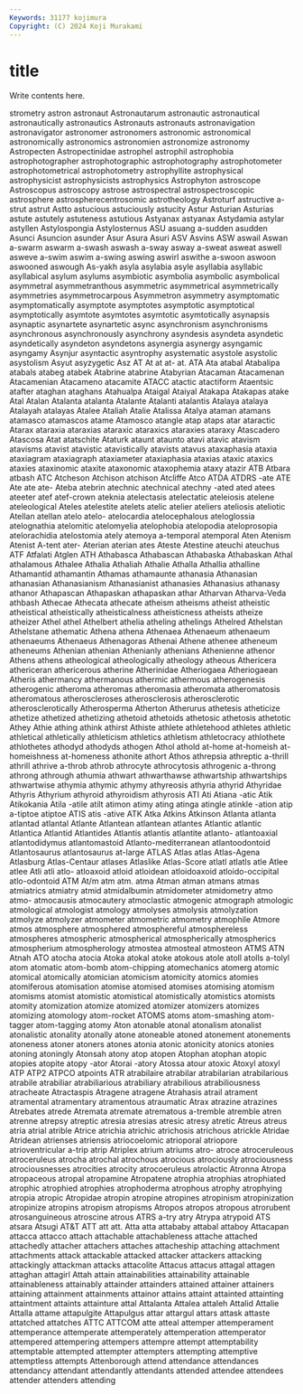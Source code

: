 ```yaml
---
Keywords: 31177 kojimura
Copyright: (C) 2024 Koji Murakami
---
```


# title

Write contents here.



strometry astron astronaut Astronautarum
astronautic astronautical astronautically astronautics Astronauts astronauts astronavigation astronavigator astronomer astronomers
astronomic astronomical astronomically astronomics astronomien astronomize astronomy Astropecten Astropectinidae astrophel
astrophil astrophobia astrophotographer astrophotographic astrophotography astrophotometer astrophotometrical astrophotometry astrophyllite astrophysical
astrophysicist astrophysicists astrophysics Astrophyton astroscope Astroscopus astroscopy astrose astrospectral astrospectroscopic
astrosphere astrospherecentrosomic astrotheology Astroturf astructive a-strut astrut Astto astucious astuciously
astucity Astur Asturian Asturias astute astutely astuteness astutious Astyanax astyanax
Astydamia astylar astyllen Astylospongia Astylosternus ASU asuang a-sudden asudden Asunci
Asuncion asunder Asur Asura Asuri ASV Asvins ASW aswail Aswan
a-swarm aswarm a-swash aswash a-sway asway a-sweat asweat aswell asweve
a-swim aswim a-swing aswing aswirl aswithe a-swoon aswoon aswooned aswough
As-yakh asyla asylabia asyle asyllabia asyllabic asyllabical asylum asylums asymbiotic
asymbolia asymbolic asymbolical asymmetral asymmetranthous asymmetric asymmetrical asymmetrically asymmetries asymmetrocarpous
Asymmetron asymmetry asymptomatic asymptomatically asymptote asymptotes asymptotic asymptotical asymptotically asymtote
asymtotes asymtotic asymtotically asynapsis asynaptic asynartete asynartetic async asynchronism asynchronisms
asynchronous asynchronously asynchrony asyndesis asyndeta asyndetic asyndetically asyndeton asyndetons asynergia
asynergy asyngamic asyngamy Asynjur asyntactic asyntrophy asystematic asystole asystolic asystolism
Asyut asyzygetic Asz AT At at at- at. ATA Ata
atabal Atabalipa atabals atabeg atabek Atabrine atabrine Atabyrian Atacaman Atacamenan
Atacamenian Atacameno atacamite ATACC atactic atactiform Ataentsic atafter ataghan ataghans
Atahualpa Ataigal Ataiyal Atakapa Atakapas atake Atal Atalan Atalanta atalanta
Atalante Atalanti atalantis Atalaya atalaya Atalayah atalayas Atalee Ataliah Atalie
Atalissa Atalya ataman atamans atamasco atamascos atame Atamosco atangle atap
ataps atar ataractic Atarax ataraxia ataraxias ataraxic ataraxics ataraxies ataraxy
Atascadero Atascosa Atat atatschite Ataturk ataunt ataunto atavi atavic atavism
atavisms atavist atavistic atavistically atavists atavus ataxaphasia ataxia ataxiagram ataxiagraph
ataxiameter ataxiaphasia ataxias ataxic ataxics ataxies ataxinomic ataxite ataxonomic ataxophemia
ataxy atazir ATB Atbara atbash ATC Atcheson Atchison atchison Atcliffe
Atco ATDA ATDRS -ate ATE Ate ate ate- Ateba atebrin
atechnic atechnical atechny -ated ated atees ateeter atef atef-crown ateknia
atelectasis atelectatic ateleiosis atelene ateleological Ateles atelestite atelets atelic atelier
ateliers ateliosis ateliotic Atellan atellan atelo atelo- atelocardia atelocephalous ateloglossia
atelognathia atelomitic atelomyelia atelophobia atelopodia ateloprosopia atelorachidia atelostomia ately atemoya
a-temporal atemporal Aten Atenism Atenist A-tent ater- Aterian aterian ates
Ateste Atestine ateuchi ateuchus ATF Atfalati Atglen ATH Athabasca Athabascan
Athabaska Athabaskan Athal athalamous Athalee Athalia Athaliah Athalie Athalla Athallia
athalline Athamantid athamantin Athamas athamaunte athanasia Athanasian athanasian Athanasianism Athanasianist
athanasies Athanasius athanasy athanor Athapascan Athapaskan athapaskan athar Atharvan Atharva-Veda
athbash Athecae Athecata athecate atheism atheisms atheist atheistic atheistical atheistically
atheisticalness atheisticness atheists atheize atheizer Athel athel Athelbert athelia atheling
athelings Athelred Athelstan Athelstane athematic Athena athena Athenaea Athenaeum athenaeum
athenaeums Athenaeus Athenagoras Athenai Athene athenee atheneum atheneums Athenian athenian
Athenianly athenians Athenienne athenor Athens athens atheological atheologically atheology atheous
Athericera athericeran athericerous atherine Atherinidae Atheriogaea Atheriogaean Atheris athermancy athermanous
athermic athermous atherogenesis atherogenic atheroma atheromas atheromasia atheromata atheromatosis atheromatous
atheroscleroses atherosclerosis atherosclerotic atherosclerotically Atherosperma Atherton Atherurus athetesis atheticize athetize
athetized athetizing athetoid athetoids athetosic athetosis athetotic Athey Athie athing
athink athirst Athiste athlete athletehood athletes athletic athletical athletically athleticism
athletics athletism athletocracy athlothete athlothetes athodyd athodyds athogen Athol athold
at-home at-homeish at-homeishness at-homeness athonite athort Athos athrepsia athreptic a-thrill
athrill athrive a-throb athrob athrocyte athrocytosis athrogenic a-throng athrong athrough
athumia athwart athwarthawse athwartship athwartships athwartwise athymia athymic athymy athyreosis
athyria athyrid Athyridae Athyris Athyrium athyroid athyroidism athyrosis ATI Ati
Atiana -atic Atik Atikokania Atila -atile atilt atimon atimy ating
atinga atingle atinkle -ation atip a-tiptoe atiptoe ATIS atis -ative
ATK Atka Atkins Atkinson Atlanta atlanta atlantad atlantal Atlante Atlantean
atlantean atlantes Atlantic atlantic Atlantica Atlantid Atlantides Atlantis atlantis atlantite
atlanto- atlantoaxial atlantodidymus atlantomastoid Atlanto-mediterranean atlantoodontoid Atlantosaurus atlantosaurus at-large ATLAS
Atlas atlas Atlas-Agena Atlasburg Atlas-Centaur atlases Atlaslike Atlas-Score atlatl atlatls
atle Atlee atlee Atli atli atlo- atloaxoid atloid atloidean atloidoaxoid
atloido-occipital atlo-odontoid ATM At/m atm atm. atma Atman atman atmans
atmas atmiatrics atmiatry atmid atmidalbumin atmidometer atmidometry atmo atmo- atmocausis
atmocautery atmoclastic atmogenic atmograph atmologic atmological atmologist atmology atmolyses atmolysis
atmolyzation atmolyze atmolyzer atmometer atmometric atmometry atmophile Atmore atmos atmosphere
atmosphered atmosphereful atmosphereless atmospheres atmospheric atmospherical atmospherically atmospherics atmospherium atmospherology
atmostea atmosteal atmosteon ATMS ATN Atnah ATO atocha atocia Atoka
atokal atoke atokous atole atoll atolls a-tolyl atom atomatic atom-bomb
atom-chipping atomechanics atomerg atomic atomical atomically atomician atomicism atomicity atomics
atomies atomiferous atomisation atomise atomised atomises atomising atomism atomisms atomist
atomistic atomistical atomistically atomistics atomists atomity atomization atomize atomized atomizer
atomizers atomizes atomizing atomology atom-rocket ATOMS atoms atom-smashing atom-tagger atom-tagging
atomy Aton atonable atonal atonalism atonalist atonalistic atonality atonally atone
atoneable atoned atonement atonements atoneness atoner atoners atones atonia atonic
atonicity atonics atonies atoning atoningly Atonsah atony atop atopen Atophan
atophan atopic atopies atopite atopy -ator Atorai -atory Atossa atour
atoxic Atoxyl atoxyl ATP ATP2 ATPCO atpoints ATR atrabilaire atrabilar
atrabilarian atrabilarious atrabile atrabiliar atrabiliarious atrabiliary atrabilious atrabiliousness atracheate Atractaspis
Atragene atragene Atrahasis atrail atrament atramental atramentary atramentous atraumatic Atrax
atrazine atrazines Atrebates atrede Atremata atremate atrematous a-tremble atremble atren
atrenne atrepsy atreptic atresia atresias atresic atresy atretic Atreus atreus
atria atrial atrible Atrice atrichia atrichic atrichosis atrichous atrickle Atridae
Atridean atrienses atriensis atriocoelomic atrioporal atriopore atrioventricular a-trip atrip Atriplex
atrium atriums atro- atroce atroceruleous atroceruleus atrocha atrochal atrochous atrocious
atrociously atrociousness atrociousnesses atrocities atrocity atrocoeruleus atrolactic Atronna Atropa atropaceous
atropal atropamine Atropatene atrophia atrophias atrophiated atrophic atrophied atrophies atrophoderma
atrophous atrophy atrophying atropia atropic Atropidae atropin atropine atropines atropinism
atropinization atropinize atropins atropism atropisms Atropos atropos atropous atrorubent atrosanguineous
atroscine atrous ATRS a-try atry Atrypa atrypoid ATS atsara Atsugi
AT&T ATT att att. Atta atta attababy attabal attaboy Attacapan
attacca attacco attach attachable attachableness attache attached attachedly attacher attachers
attaches attacheship attaching attachment attachments attack attackable attacked attacker attackers
attacking attackingly attackman attacks attacolite Attacus attacus attagal attagen attaghan
attagirl Attah attain attainabilities attainability attainable attainableness attainably attainder attainders
attained attainer attainers attaining attainment attainments attainor attains attaint attainted
attainting attaintment attaints attainture attal Attalanta Attalea attaleh Attalid Attalie
Attalla attame attapulgite Attapulgus attar attargul attars attask attaste attatched
attatches ATTC ATTCOM atte atteal attemper attemperament attemperance attemperate attemperately
attemperation attemperator attempered attempering attempers attempre attempt attemptability attemptable attempted
attempter attempters attempting attemptive attemptless attempts Attenborough attend attendance attendances
attendancy attendant attendantly attendants attended attendee attendees attender attenders attending
